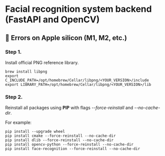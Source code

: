 # Facial recognition system backend (FastAPI and OpenCV)

## 🍎 Errors on Apple silicon (M1, M2, etc.)

### Step 1.
Install official PNG reference library.
```shell
brew install libpng
export C_INCLUDE_PATH=/opt/homebrew/Cellar/libpng/<YOUR_VERSION>/include
export LIBRARY_PATH=/opt/homebrew/Cellar/libpng/<YOUR_VERSION>/lib
```

### Step 2.
Reinstall all packages using **PIP** with flags *--force-reinstall* and *--no-cache-dir*.

For example:
```shell
pip install --upgrade wheel
pip install cmake --force-reinstall --no-cache-dir
pip install dlib --force-reinstall --no-cache-dir
pip install opencv-python --force-reinstall --no-cache-dir
pip install face-recognition --force-reinstall --no-cache-dir
```





